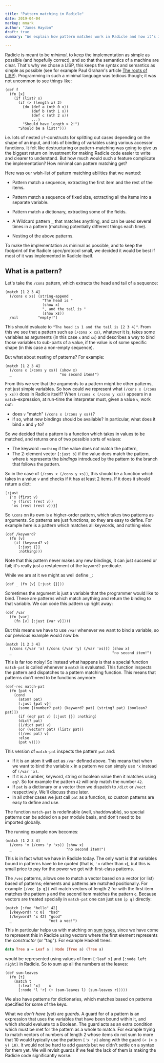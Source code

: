 ```yaml
---

title: "Pattern matching in Radicle"
date: 2019-04-04
markup: mmark
author: "James Haydon"
draft: true
summary: "We explain how pattern matches work in Radicle and how it's implemented under the hood."

---
```


Radicle is meant to be *minimal*, to keep the implementation as simple as
possible (and hopefully correct), and so that the semantics of a machine are
clear. That's why we chose a LISP, this keeps the syntax and semantics as simple
as possible (see for example Paul Graham's article [The roots of
LISP](http://paulgraham.com/rootsoflisp.html)). Programming in such a minimal
language was tedious though; it was not uncommon to see things like:

```
(def f
  (fn [x]
    (if (list? x)
      (if (> (length x) 2)
        (do (def a (nth 0 x))
            (def b (nth 1 x))
            (def c (nth 2 x))
            ...)
        "Should have length > 2!")
      "Should be a list!")))
```

i.e. lots of nested `if`-constructs for splitting out cases depending on the
shape of an input, and lots of binding of variables using various accessor
functions. It felt like destructuring or pattern-matching was going to give us
the biggest return on investment for making Radicle code easier to write and
clearer to understand. But how much would such a feature complicate the
implementation?  How minimal can pattern matching get?

Here was our wish-list of pattern matching abilities that we wanted:

- Pattern match a sequence, extracting the first item and the rest of the items.

- Pattern match a sequence of fixed size, extracting all the items into a
  separate variable.

- Pattern match a dictionary, extracting some of the fields.

- A Wildcard pattern `_` that matches anything, and can be used several times in a
  pattern (matching potentially different things each time).

- Nesting of the above patterns.

To make the implementation as minimal as possible, and to keep the footprint of
the Radicle spec/protocol small, we decided it would be best if most of it was
implemented in Radicle itself.

## What is a pattern?

Let's take the `/cons` pattern, which extracts the head and tail of a sequence:

```
(match [1 2 3 4]
  (/cons x xs) (string-append
                 "The head is "
                 (show x)
                 ", and the tail is "
                 (show xs))
  /nil         "empty!")
```

This should evaluate to `"The head is 1 and the tail is [2 3 4]"`. From this we
see that a pattern such as `(/cons x xs)`, whatever it is, takes some variables
as arguments (in this case `x` and `xs`) and describes a way to bind those
variables to sub-parts of a value, if the value is of some specific shape (in
this case a non-empty sequence).

But what about nesting of patterns? For example:

```
(match [1 2 3 4]
  (/cons x (/cons y xs)) (show x)
  _                      "no second item!")
```

From this we see that the arguments to a pattern might be other patterns, not
just simple variables. So how could we represent what `(/cons x (/cons y xs))`
does in Radicle itself? When `(/cons x (/cons y xs))` appears in a
`match`-expression, at run-time the interpreter must, given a value `v`, work
out:

- does `v` "match" `(/cons x (/cons y xs))`?
- if so, what new bindings should be available? In particular, what does it bind
  `x` and `y` to?

So we decided that a pattern is a function which takes in values to be matched,
and returns one of two possible sorts of values:

- The keyword `:nothing` if the value does not match the pattern,
- The 2-element vector `[:just b]` if the value does match the pattern, where
  `b` represents the *bindings* introduced by the pattern to the branch that
  follows the pattern.

So in the case of `(/cons x (/cons y xs))`, this should be a function which
takes in a value `v` and checks if it has at least 2 items. If it does it should
return a dict:

```
[:just
  {'x (first v)
   'y (first (rest v))
   'xs (rest (rest v))}]
```

So `\cons` on its own is a higher-order pattern, which takes two patterns as
arguments. So patterns are just functions, so they are easy to define. For
example here is a pattern which matches all keywords, and nothing else:

```
(def /keyword?
  (fn [v]
    (if (keyword? v)
      [:just {}]
      :nothing)))
```

Note that this pattern never makes any new bindings, it can just succeed or
fail; it's really just a restatement of the `keyword?` predicate.

While we are at it we might as well define `_`:

```
(def _ (fn [v] [:just {}]))
```

Sometimes the argument is just a variable that the programmer would like to
bind. These are patterns which match anything and return the binding to that
variable. We can code this pattern up right away:

```
(def /var
  (fn [var]
    (fn [v] [:just {var v}])))
```

But this means we have to use `/var` whenever we want to bind a variable, so our
previous example would now be:

```
(match [1 2 3 4]
  (/cons (/var 'x) (/cons (/var 'y) (/var 'xs))) (show x)
  _                                              "no second item!")
```

This is far too noisy! So instead what happens is that a special function
`match-pat` is called whenever a `match` is evaluated. This function inspects
the pattern and dispatches to a pattern matching function. This means that
patterns don't need to be functions anymore:

```
(def-rec match-pat
  (fn [pat v]
    (cond
      (atom? pat)
      [:just {pat v}]
      (some [(number? pat) (keyword? pat) (string? pat) (boolean? pat)])
      (if (eq? pat v) [:just {}] :nothing)
      (dict? pat)
      ((/dict pat) v)
      (or (vector? pat) (list? pat))
      ((/vec pat) v)
      :else
      (pat v))))
```

This version of `match-pat` inspects the pattern `pat` and:
- If it is an atom it will act as `/var` defined above. This means that when we
  want to bind the variable `x` in a pattern we can simply use `'x` instead of
  `(/var 'x)`.
- If it is a number, keyword, string or boolean value then it matches using
  `eq?`. So for example the pattern `42` will only match the number `42`.
- If `pat` is a dictionary or a vector then we dispatch to `/dict` or `/vect`
  respectively. We'll discuss these later.
- In all other cases we just call `pat` as a function, so custom patterns are
  easy to define and use.

The function `match-pat` is redefinable (well, shaddowable), so special patterns
can be added on a per module basis, and don't need to be imported globally.

The running example now becomes:

```
(match [1 2 3 4]
  (/cons 'x (/cons 'y 'xs)) (show x)
  _                         "no second item!")
```

This is in fact what we have in Radicle today. The only wart is that variables
bound in patterns have to be quoted (that is, `'x` rather than `x`), but this is
small price to pay for the power we get with first-class patterns.

The `/vec` patterns, allows one to match a vector based on a vector (or list)
based of patterns; elements and patterns are matched positionally. For example
`(/vec [p q])` will match vectors of length 2 for with the first item matches
the pattern `p` and the second item matches the pattern `q`. Because vectors are
treated specially in `match-pat` one can just use `[p q]` directly:

```
(match [:foo "hello" 42]
  [/keyword? 'x 0]  "bad"
  [/keyword? 'x 42] "good"
  _                 "not a vec!")
```

This in particular helps us with matching on [sum
types](https://en.wikipedia.org/wiki/Tagged_union), since we have come to
represent this in Radicle using vectors where the first element represents the
_constructor_ (or "tag"). For example Haskell trees:
``` haskell
data Tree a = Leaf a | Node (Tree a) (Tree a)
```
would be represented using values of form `[:leaf x]` and `[:node left right]`
in Radicle. So to sum up all the numbers at the leaves:

```
(def sum-leaves
  (fn [t]
    (match t
      [:leaf 'x]    x
      [:node 'l 'r] (+ (sum-leaves l) (sum-leaves r)))))
```

We also have patterns for dictionaries, which matches based on patterns
specified for some of the keys.

What we _don't have_ (yet) are _guards_. A guard for of a pattern is an
expression that uses the variables that have been bound within it, and which
should evaluate to a Boolean. The guard acts as an extra condition which must be
met for the pattern as a whole to match. For example trying to match vectors of
numbers of length 2 whose items do not sum to more that 10 would typically use
the pattern `['x 'y]` along with the guard `(< (+ x y) 10)`. It would not be
hard to add guards but we didn't settle on a syntax for them yet. We will
revisit guards if we feel the lack of them is making the Radicle code
significantly worse.
